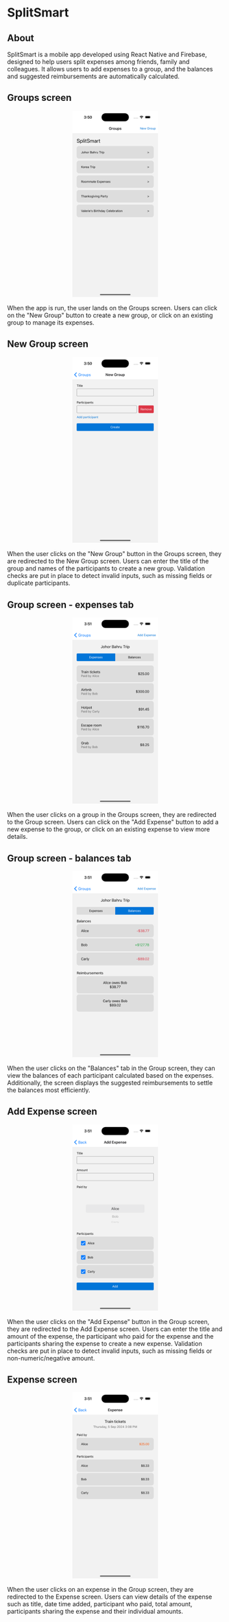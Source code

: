 # SplitSmart

## About

SplitSmart is a mobile app developed using React Native and Firebase, designed to help users split expenses among friends, family and colleagues. It allows users to add expenses to a group, and the balances and suggested reimbursements are automatically calculated.

## Groups screen

<p align="center">
    <img src="groups-screen.png" width="200" />
</p>

When the app is run, the user lands on the Groups screen. Users can click on the "New Group" button to create a new group, or click on an existing group to manage its expenses.

## New Group screen

<p align="center">
    <img src="new-group-screen.png" width="200" />
</p>

When the user clicks on the "New Group" button in the Groups screen, they are redirected to the New Group screen. Users can enter the title of the group and names of the participants to create a new group. Validation checks are put in place to detect invalid inputs, such as missing fields or duplicate participants.

## Group screen - expenses tab

<p align="center">
    <img src="group-screen-expenses.png" width="200" />
</p>

When the user clicks on a group in the Groups screen, they are redirected to the Group screen. Users can click on the "Add Expense" button to add a new expense to the group, or click on an existing expense to view more details.

## Group screen - balances tab

<p align="center">
    <img src="group-screen-balances.png" width="200" />
</p>

When the user clicks on the "Balances" tab in the Group screen, they can view the balances of each participant calculated based on the expenses. Additionally, the screen displays the suggested reimbursements to settle the balances most efficiently.

## Add Expense screen

<p align="center">
    <img src="add-expense-screen.png" width="200" />
</p>

When the user clicks on the "Add Expense" button in the Group screen, they are redirected to the Add Expense screen. Users can enter the title and amount of the expense, the participant who paid for the expense and the participants sharing the expense to create a new expense. Validation checks are put in place to detect invalid inputs, such as missing fields or non-numeric/negative amount.

## Expense screen

<p align="center">
    <img src="expense-screen.png" width="200" />
</p>

When the user clicks on an expense in the Group screen, they are redirected to the Expense screen. Users can view details of the expense such as title, date time added, participant who paid, total amount, participants sharing the expense and their individual amounts.
